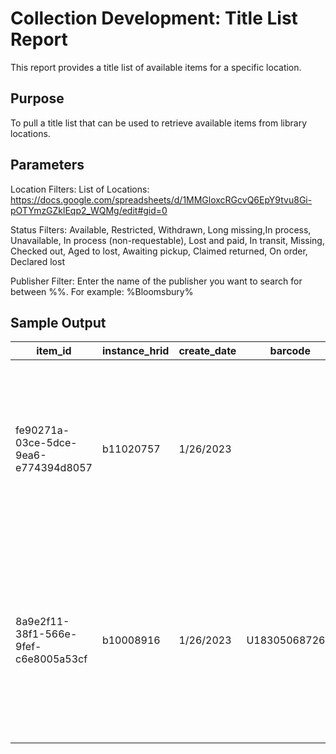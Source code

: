 # Collection Development: Title List Report
This report provides a title list of available items for a specific location. 

## Purpose
To pull a title list that can be used to retrieve available items from library locations. 

## Parameters
Location Filters:
List of Locations: https://docs.google.com/spreadsheets/d/1MMGloxcRGcvQ6EpY9tvu8Gi-pOTYmzGZklEqp2_WQMg/edit#gid=0

Status Filters:
Available, Restricted, Withdrawn, Long missing,In process, Unavailable, In process (non-requestable), Lost and paid, In transit, Missing, Checked out, Aged to lost, Awaiting pickup, Claimed returned, On order, Declared lost

Publisher Filter:
Enter the name of the publisher you want to search for between %%. For example: %Bloomsbury%

## Sample Output
| item_id                              | instance_hrid | create_date | barcode        | status    | effective_location_name | temporary_location_name | permanent_location_name | effective_call_number    | chronology | enumeration | material_type_name | item_suppressed | title                                                                                                                                              | author                 | isbn                                                                                                                                   | publisher                                               | date_publication | inst_subject                                                                                                                                           | loan_item_status | loan_due_date | loan_return_date | num_loans |
|--------------------------------------|---------------|-------------|----------------|-----------|-------------------------|-------------------------|-------------------------|--------------------------|------------|-------------|--------------------|-----------------|----------------------------------------------------------------------------------------------------------------------------------------------------|------------------------|----------------------------------------------------------------------------------------------------------------------------------------|---------------------------------------------------------|------------------|--------------------------------------------------------------------------------------------------------------------------------------------------------|------------------|---------------|------------------|-----------|
| fe90271a-03ce-5dce-9ea6-e774394d8057 | b11020757     | 1/26/2023   |                | Available | Online                  |                         |                         | 05000HQ1236   .G374 2018 |            |             | unspecified        | FALSE           | Women and   gender in international history : theory and practice / Karen Garner.                                                                  | Garner, Karen,   1956- | 1472576136   (electronic book) \| 1472576144 (electronic book) \| 9781472576132 (electronic   book) \| 9781472576149 (electronic book) | Bloomsbury   Academic                                   | 2018             | History \| Sex role \| Sex   role--History \| Women \| Women--History \| Women--Political activity \|   Women--Political activity--History             |                  |               |                  | 0         |
| 8a9e2f11-38f1-566e-9fef-c6e8005a53cf | b10008916     | 1/26/2023   | U183050687268. | Available | Norlin Stacks           |                         |                         | 303.48 ALL 2018          |            |             | unspecified        | FALSE           | Videocracy : how YouTube is changing the world-- with   double rainbows, singing foxes, and other trends we can't stop watching /   Kevin Allocca. | Allocca, Kevin,        | 1632866749 (hardcover ; alkaline paper) \| 9781632866745   (hardcover ; alkaline paper)                                                | Bloomsbury USA, an imprint of Bloomsbury Publishing Plc | 2018             | Art \|   Information society \| Internet videos--Social aspects \| Popular culture \|   SOCIAL SCIENCE--Media Studies \| YouTube (Electronic resource) |                  |               |                  | 0         |
